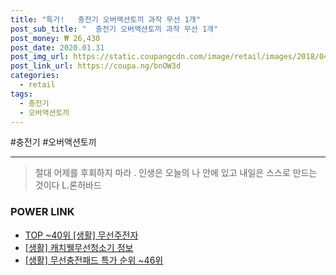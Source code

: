 ```yaml
--- 
title: "특가!   충전기 오버액션토끼 과작 무선 1개" 
post_sub_title: "  충전기 오버액션토끼 과작 무선 1개" 
post_money: ₩ 26,430 
post_date: 2020.01.31 
post_img_url: https://static.coupangcdn.com/image/retail/images/2018/04/30/17/2/12a7caa9-312c-4419-a121-a682337b5f35.jpg 
post_link_url: https://coupa.ng/bnOW3d 
categories: 
  - retail 
tags: 
  - 충전기 
  - 오버액션토끼 
--- 
```

  #충전기 #오버액션토끼 
<hr> 

> 절대 어제를 후회하지 마라 . 인생은 오늘의 나 안에 있고 내일은 스스로 만드는 것이다 L.론허바드 


### POWER LINK

* <a href="https://blog.naver.com/an0733/221788402052" target="_blank"> TOP ~40위 [생활] 무선주전자</a>
* <a href="https://blog.naver.com/fasyy4321/221764295934" target="_blank"> [생활] 캐치웰무선청소기 정보 </a>
* <a href="https://blog.naver.com/sakai111/221790897217" target="_blank"> [생활] 무선충전패드 특가 순위 ~46위</a>
